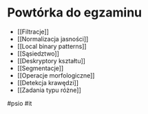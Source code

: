 # Powtórka do egzaminu
- [[Filtracje]]
- [[Normalizacja jasności]]
- [[Local binary patterns]]
- [[Sąsiedztwo]]
- [[Deskryptory kształtu]]
- [[Segmentacje]]
- [[Operacje morfologiczne]]
- [[Detekcja krawędzi]]
- [[Zadania typu różne]]

#psio #it 